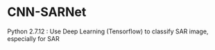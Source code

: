 # CNN-SARNet
Python 2.7.12 : Use Deep Learning (Tensorflow) to classify SAR image, especially for SAR
